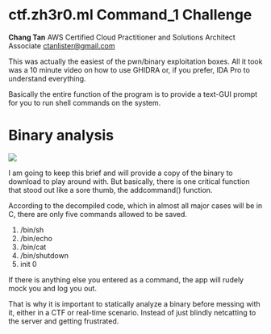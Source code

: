 

# ctf.zh3r0.ml Command_1 Challenge


__Chang Tan__
AWS Certified Cloud Practitioner and Solutions Architect Associate
ctanlister@gmail.com


This was actually the easiest of the pwn/binary exploitation boxes. All it took was a 10 minute video on how to use GHIDRA or, if you prefer, IDA Pro to understand everything.

Basically the entire function of the program is to provide a text-GUI prompt for you to run shell commands on the system.

# Binary analysis

![](https://zherowriteups.s3.amazonaws.com/3_command_1.png)

I am going to keep this brief and will provide a copy of the binary to download to play around with. But basically, there is one critical function that stood out like a sore thumb, the addcommand() function.

According to the decompiled code, which in almost all major cases will be in C, there are only five commands allowed to be saved.

<ol>
<li>/bin/sh</li>
<li>/bin/echo</li>
<li>/bin/cat</li>
<li>/bin/shutdown</li>
<li>init 0</li>
</ol>

If there is anything else you entered as a command, the app will rudely mock you and log you out.

That is why it is important to statically analyze a binary before messing with it, either in a CTF or real-time scenario. Instead of just blindly netcatting to the server and getting frustrated.

